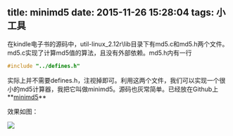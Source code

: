 title: minimd5
date: 2015-11-26 15:28:04
tags: 小工具
---

在kindle电子书的源码中，util-linux_2.12r\lib目录下有md5.c和md5.h两个文件。md5.c实现了计算md5值的算法，且没有外部依赖。md5.h内有一行
```C
#include "../defines.h"
```
实际上并不需要defines.h，注视掉即可。利用这两个文件，我们可以实现一个很小的md5计算器，我把它叫做minimd5。源码也灰常简单。已经放在Github上**[minimd5](https://github.com/uname/minimd5)**

效果如图：

![](/images/minimd5/snapshort.png)
